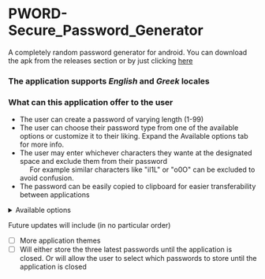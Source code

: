 # PWORD-Secure_Password_Generator
 A completely random password generator for android. You can download the apk from the releases section or by just clicking [here](https://github.com/GianniosApostolos/PWORD-Secure_Password_Generator/releases)
 
  ### The application supports *English* and *Greek* locales
 
 ### What can this application offer to the user
 * The user can create a password of varying length (1-99)
 * The user can choose their password type from one of the available options or customize it to their liking. Expand the Available options tab for more info. 
 * The user may enter whichever characters they wante at the designated space and exclude them from their password  
 &nbsp;&nbsp;&nbsp;&nbsp; For example similar characters like "il1L" or "o0O" can be excluded to avoid confusion.
 * The password can be easily copied to clipboard for easier transferability between applications
 
 <details>
 <summary>Available options</summary>
&nbsp;&nbsp;&nbsp;&nbsp; 1. Alphanumerical (all upper and lower case letters and numbers) </br>   
&nbsp;&nbsp;&nbsp;&nbsp; 2. Digits (numbers only) </br>
&nbsp;&nbsp;&nbsp;&nbsp; 3. All Letters (Upper and lower case letters) </br>
&nbsp;&nbsp;&nbsp;&nbsp; 4. Lowercase Letters </br>
&nbsp;&nbsp;&nbsp;&nbsp; 5. Uppercase Letters </br>
&nbsp;&nbsp;&nbsp;&nbsp; 6. Symbols (!@#$%^&*-+(){}/|<>?_=) </br>
&nbsp;&nbsp;&nbsp;&nbsp; 7. All (All of the above) </br>
&nbsp;&nbsp;&nbsp;&nbsp; 8. Custom (Include or exclude multiple of the above options)
</details>
 
 Future updates will include (in no particular order)
 - [ ] More application themes
 - [ ] Will either store the three latest passwords until the application is closed. Or will allow the user to select which passwords to store until the application is closed
